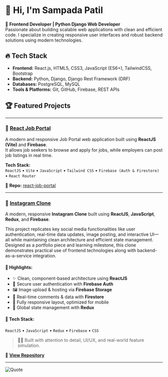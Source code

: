 # 👋 Hi, I'm Sampada Patil

🚀 **Frontend Developer | Python Django Web Developer**  
Passionate about building scalable web applications with clean and efficient code. I specialize in creating responsive user interfaces and robust backend solutions using modern technologies.  

## 🔥 Tech Stack  
- **Frontend:** React.js, HTML5, CSS3, JavaScript (ES6+), TailwindCSS, Bootstrap  
- **Backend:** Python, Django, Django Rest Framework (DRF)  
- **Databases:** PostgreSQL, MySQL  
- **Tools & Platforms:** Git, GitHub, Firebase, REST APIs  

## 🏆 Featured Projects  
---

### 🔹 [React Job Portal](https://github.com/SampadaPatil19/react-job-portal.git)
A modern and responsive Job Portal web application built using **ReactJS (Vite)** and **Firebase**.  
It allows job seekers to browse and apply for jobs, while employers can post job listings in real time.

**Tech Stack:**  
`ReactJS` • `Vite` • `JavaScript` • `Tailwind CSS` • `Firebase (Auth & Firestore)` • `React Router`

📁 **Repo:** [react-job-portal](https://github.com/SampadaPatil19/react-job-portal.git)


---
### 📸 [Instagram Clone](https://github.com/SampadaPatil19/instagramClone)

A modern, responsive **Instagram Clone** built using **ReactJS**, **JavaScript**, **Redux**, and **Firebase**.

This project replicates key social media functionalities like user authentication, real-time data updates, image posting, and interactive UI—all while maintaining clean architecture and efficient state management. Designed as a portfolio piece and learning milestone, this clone demonstrates practical use of frontend technologies along with backend-as-a-service integration.

#### 🧠 Highlights:
- ✨ Clean, component-based architecture using **ReactJS**
- 🔐 Secure user authentication with **Firebase Auth**
- 🖼️ Image upload & hosting via **Firebase Storage**
- 💬 Real-time comments & data with **Firestore**
- 📱 Fully responsive layout, optimized for mobile
- 🧭 Global state management with **Redux**

#### 💼 Tech Stack:
`ReactJS` • `JavaScript` • `Redux` • `Firebase` • `CSS`

> 👩‍💻 Built with attention to detail, UI/UX, and real-world feature simulation.

🔗 **[View Repository](https://github.com/SampadaPatil19/instagramClone)**  

---











![Quote](https://quotes-github-readme.vercel.app/api?type=horizontal)

